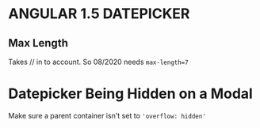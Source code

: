 # ANGULAR 1.5 DATEPICKER

## Max Length
Takes // in to account. So 08/2020 needs `max-length=7`

# Datepicker Being Hidden on a Modal
Make sure a parent container isn't set to `'overflow: hidden'`
